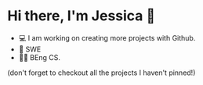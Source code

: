 # Hi there, I'm Jessica 👋 

- 💻 I am working on creating more projects with Github.
- 🌱 SWE
- 👩‍💻 BEng CS. 

(don't forget to checkout all the projects I haven't pinned!)

<br />
<br />



